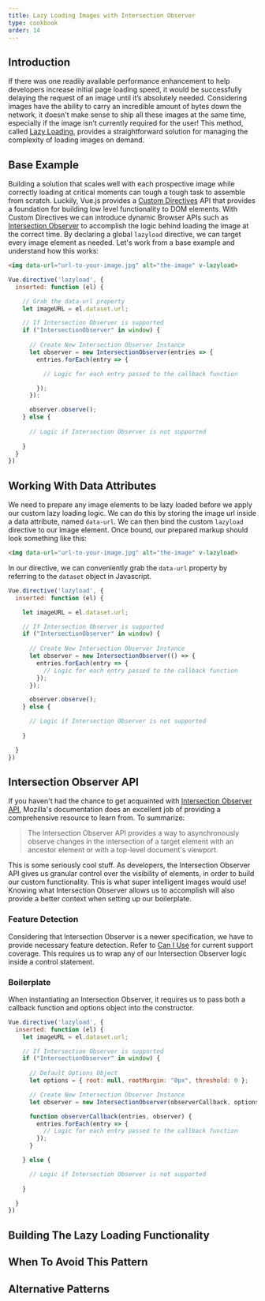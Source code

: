 ```yaml
---
title: Lazy Loading Images with Intersection Observer
type: cookbook
order: 14
---
```


## Introduction
If there was one readily available performance enhancement to help developers increase initial page loading speed, it would be successfully delaying the request of an image until it’s absolutely needed. Considering images have the ability to carry an incredible amount of bytes down the network, it doesn't make sense to ship all these images at the same time, especially if the image isn't currently required for the user! This method, called [Lazy Loading](https://developers.google.com/web/fundamentals/performance/lazy-loading-guidance/images-and-video/), provides a straightforward solution for managing the complexity of loading images on demand.


## Base Example 
Building a solution that scales well with each prospective image while correctly loading at critical moments can tough a tough task to assemble from scratch. Luckily, Vue.js provides a [Custom Directives](https://vuejs.org/v2/guide/custom-directive.html) API that provides a foundation for building low level functionality to DOM elements. With Custom Directives we can introduce dynamic Browser APIs such as [Intersection Observer](https://developer.mozilla.org/en-US/docs/Web/API/Intersection_Observer_API) to accomplish the logic behind loading the image at the correct time. By declaring a global `lazyload` directive, we can target every image element as needed. Let's work from a base example and understand how this works:

```html
<img data-url="url-to-your-image.jpg" alt="the-image" v-lazyload>
```

```js
Vue.directive('lazyload', {
  inserted: function (el) {

    // Grab the data-url property
    let imageURL = el.dataset.url;

    // If Intersection Observer is supported 
    if ("IntersectionObserver" in window) {
      
      // Create New Intersection Observer Instance
      let observer = new IntersectionObserver(entries => {
        entries.forEach(entry => {

          // Logic for each entry passed to the callback function

        });
      });

      observer.observe();
    } else {
      
      // Logic if Intersection Observer is not supported
    
    }
  }
})
```

## Working With Data Attributes

 We need to prepare any image elements to be lazy loaded before we apply our custom lazy loading logic. We can do this by storing the image url inside a data attribute, named `data-url`. We can then bind the custom `lazyload` directive to our image element. Once bound, our prepared markup should look something like this:

```html
<img data-url="url-to-your-image.jpg" alt="the-image" v-lazyload>
```

In our directive, we can conveniently grab the `data-url` property by referring to the `dataset` object in Javascript.

```js
Vue.directive('lazyload', {
  inserted: function (el) {

    let imageURL = el.dataset.url;

    // If Intersection Observer is supported 
    if ("IntersectionObserver" in window) {
      
      // Create New Intersection Observer Instance
      let observer = new IntersectionObserver(() => {
        entries.forEach(entry => {
          // Logic for each entry passed to the callback function
        });
      });

      observer.observe();
    } else {

      // Logic if Intersection Observer is not supported
    
    }

  }
})
```

## Intersection Observer API
If you haven't had the chance to get acquainted with [Intersection Observer API](https://developer.mozilla.org/en-US/docs/Web/API/Intersection_Observer_API), Mozilla's documentation does an excellent job of providing a comprehensive resource to learn from. To summarize:

> The Intersection Observer API provides a way to asynchronously observe changes in the intersection of a target element with an ancestor element or with a top-level document's viewport.

This is some seriously cool stuff. As developers, the Intersection Observer API gives us granular control over the visibility of elements, in order to build our custom functionality. This is what super intelligent images would use! Knowing what Intersection Observer allows us to accomplish will also provide a better context when setting up our boilerplate.

### Feature Detection
Considering that Intersection Observer is a newer specification, we have to provide necessary feature detection. Refer to [Can I Use](https://caniuse.com/#feat=intersectionobserver) for current support coverage. This requires us to wrap any of our Intersection Observer logic inside a control statement. 

### Boilerplate 
When instantiating an Intersection Observer, it requires us to pass both a callback function and options object into the constructor.


```js
Vue.directive('lazyload', {
  inserted: function (el) {
    let imageURL = el.dataset.url;

    // If Intersection Observer is supported 
    if ("IntersectionObserver" in window) {
      
      // Default Options Object
      let options = { root: null, rootMargin: "0px", threshold: 0 };

      // Create New Intersection Observer Instance
      let observer = new IntersectionObserver(observerCallback, options);

      function observerCallback(entries, observer) {
        entries.forEach(entry => {
          // Logic for each entry passed to the callback function
        });
      }

    } else {

      // Logic if Intersection Observer is not supported
      
    }

  }
})
```



## Building The Lazy Loading Functionality


## When To Avoid This Pattern


## Alternative Patterns
